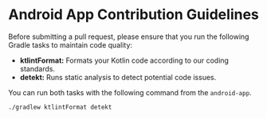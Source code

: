 # Android App Contribution Guidelines

Before submitting a pull request, please ensure that you run the following Gradle tasks to maintain code quality:

- **ktlintFormat:** Formats your Kotlin code according to our coding standards.
- **detekt:** Runs static analysis to detect potential code issues.

You can run both tasks with the following command from the `android-app`.

```bash
./gradlew ktlintFormat detekt
```
